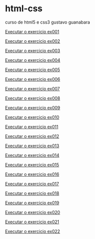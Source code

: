 # html-css
 curso de html5 e css3 gustavo guanabara


<a href="https://eduardomirandacintra.github.io/html-css/Exercicios/ex001/index.html" target="_blank" rel="next">Executar o exercicio ex001</a>

<a href="https://eduardomirandacintra.github.io/html-css/Exercicios/ex002/index.html" target="_blank" rel="next">Executar o exercicio ex002</a>

<a href="https://eduardomirandacintra.github.io/html-css/Exercicios/ex003/index.html" target="_blank" rel="next">Executar o exercicio ex003</a>

<a href="https://eduardomirandacintra.github.io/html-css/Exercicios/ex004/index.html" target="_blank" rel="next">Executar o exercicio ex004</a>

<a href="https://eduardomirandacintra.github.io/html-css/Exercicios/ex005/index.html" target="_blank" rel="next">Executar o exercicio ex005</a>

<a href="https://eduardomirandacintra.github.io/html-css/Exercicios/ex006/index.html" target="_blank" rel="next">Executar o exercicio ex006</a>

<a href="https://eduardomirandacintra.github.io/html-css/Exercicios/ex007/index.html" target="_blank" rel="next">Executar o exercicio ex007</a>

<a href="https://eduardomirandacintra.github.io/html-css/Exercicios/ex008/index.html" target="_blank" rel="next">Executar o exercicio ex008</a>

<a href="https://eduardomirandacintra.github.io/html-css/Exercicios/ex009/index.html" target="_blank" rel="next">Executar o exercicio ex009</a>

<a href="https://eduardomirandacintra.github.io/html-css/Exercicios/ex010/index.html" target="_blank" rel="next">Executar o exercicio ex010</a>

<a href="https://eduardomirandacintra.github.io/html-css/Exercicios/ex011/index.html" target="_blank" rel="next">Executar o exercicio ex011</a>

<a href="https://eduardomirandacintra.github.io/html-css/Exercicios/ex012/index.html" target="_blank" rel="next">Executar o exercicio ex012</a>

<a href="https://eduardomirandacintra.github.io/html-css/Exercicios/ex013/index.html" target="_blank" rel="next">Executar o exercicio ex013</a>

<a href="https://eduardomirandacintra.github.io/html-css/Exercicios/ex014/index.html" target="_blank" rel="next">Executar o exercicio ex014</a>

<a href="https://eduardomirandacintra.github.io/html-css/Exercicios/ex015/index.html" target="_blank" rel="next">Executar o exercicio ex015</a>

<a href="https://eduardomirandacintra.github.io/html-css/Exercicios/ex016/cor01.html" target="_blank" rel="next">Executar o exercicio ex016</a>

<a href="https://eduardomirandacintra.github.io/html-css/Exercicios/ex017/index.html" target="_blank" rel="next">Executar o exercicio ex017</a>

<a href="https://eduardomirandacintra.github.io/html-css/Exercicios/ex018/index.html" target="_blank" rel="next">Executar o exercicio ex018</a>

<a href="https://eduardomirandacintra.github.io/html-css/Exercicios/ex019/index.html" target="_blank" rel="next">Executar o exercicio ex019</a>

<a href="https://eduardomirandacintra.github.io/html-css/Exercicios/ex020/index.html" target="_blank" rel="next">Executar o exercicio ex020</a>

<a href="https://eduardomirandacintra.github.io/html-css/Exercicios/ex021/index.html" target="_blank" rel="next">Executar o exercicio ex021</a>

<a href="https://eduardomirandacintra.github.io/html-css/Exercicios/ex022/index.html" target="_blank" rel="next">Executar o exercicio ex022</a>